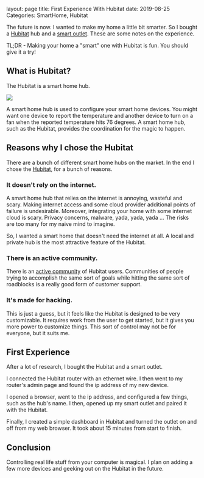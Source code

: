 layout: page
title: First Experience With Hubitat
date: 2019-08-25
Categories: SmartHome, Hubitat

The future is now. I wanted to make my home a little bit smarter. So I bought a [Hubitat](https://amzn.to/2ZlRdQm) hub and a [smart outlet](https://amzn.to/2LaxvgO). These are some notes on the experience. 

TL;DR - Making your home a "smart" one with Hubitat is fun. You should give it a try!

## What is Hubitat?
The Hubitat is a smart home hub.

<a target="_blank"  href="https://www.amazon.com/gp/product/B07D19VVTX/ref=as_li_tl?ie=UTF8&camp=1789&creative=9325&creativeASIN=B07D19VVTX&linkCode=as2&tag=programmerd05-20&linkId=152a783598f1b006e1ba7f0e66eb8c37"><img border="0" src="//ws-na.amazon-adsystem.com/widgets/q?_encoding=UTF8&MarketPlace=US&ASIN=B07D19VVTX&ServiceVersion=20070822&ID=AsinImage&WS=1&Format=_SL250_&tag=programmerd05-20" ></a><img src="//ir-na.amazon-adsystem.com/e/ir?t=programmerd05-20&l=am2&o=1&a=B07D19VVTX" width="1" height="1" border="0" alt="" style="border:none !important; margin:0px !important;" />

A smart home hub is used to configure your smart home devices. You might want one device to report the temperature and another device to turn on a fan when the reported temperature hits 76 degrees. A smart home hub, such as the Hubitat, provides the coordination for the magic to happen.

## Reasons why I chose the Hubitat

There are a bunch of different smart home hubs on the market. In the end I chose the [Hubitat](https://amzn.to/2ZlRdQm), for a bunch of reasons.

### It doesn't rely on the internet.

A smart home hub that relies on the internet is annoying, wasteful and scary. Making internet access and some cloud provider additional points of failure is undesirable. Moreover, integrating your home with some internet cloud is scary. Privacy concerns, malware, yada, yada, yada ... The risks are too many for my naive mind to imagine.

So, I wanted a smart home that doesn't need the internet at all. A local and private hub is the most attractive feature of the Hubitat.

### There is an active community.

There is an [active community](https://community.hubitat.com/) of Hubitat users. Communities of people trying to accomplish the same sort of goals while hitting the same sort of roadblocks is a really good form of customer support.

### It's made for hacking.

This is just a guess, but it feels like the Hubitat is designed to be very customizable. It requires work from the user to get started, but it gives you more power to customize things. This sort of control may not be for everyone, but it suits me.

## First Experience

After a lot of research, I bought the Hubitat and a smart outlet. 

I connected the Hubitat router with an ethernet wire. I then went to my router's admin page and found the ip address of my new device. 

I opened a browser, went to the ip address, and configured a few things, such as the hub's name. I then, opened up my smart outlet and paired it with the Hubitat. 

Finally, I created a simple dashboard in Hubitat and turned the outlet on and off from my web browser. It took about 15 minutes from start to finish.

## Conclusion

Controlling real life stuff from your computer is magical. I plan on adding a few more devices and geeking out on the Hubitat in the future.
